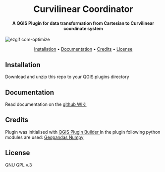 <h1 align="center">
  Curvilinear Coordinator
  <br>
</h1>
<h4 align="center">A QGIS Plugin for data transformation from Cartesian to Curvilinear coordinate system</h4>

![ezgif com-optimize](https://github.com/zaarcvon/curvicoord/assets/34241342/15d3362b-4fbd-4b2a-acb3-ab851ea81ff3)


<p align="center">
  <a href="#key-features">Installation</a> •
  <a href="#download">Documentation</a> •
  <a href="#credits">Credits</a> •
  <a href="#license">License</a>
</p>

## Installation 

Download and unzip this repo to your QGIS plugins directory

## Documentation

Read documentation on the <a href=https://github.com/zaarcvon/curvicoord/wiki>github WIKI</a>

## Credits 

Plugin was initialised with <a href=https://plugins.qgis.org/plugins/pluginbuilder3/#plugin-about> QGIS Plugin Builder </a>
In the plugin following python modules are used:
<a href=https://github.com/geopandas/geopandas>Geopandas </a>
<a href=https://github.com/numpy/numpy>Numpy</a>


## License

GNU GPL v.3
